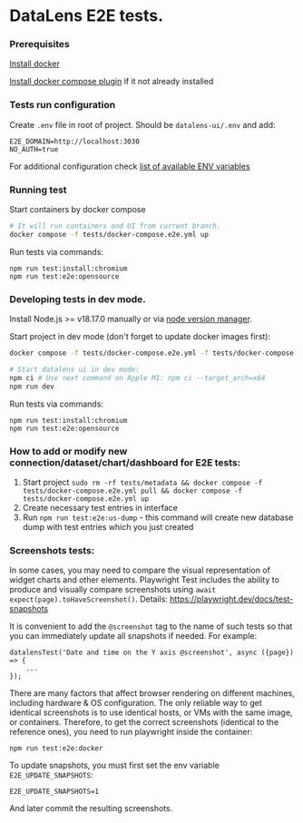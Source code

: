 # DataLens E2E tests.

### Prerequisites

[Install docker](https://docs.docker.com/engine/install/)

[Install docker compose plugin](https://docs.docker.com/compose/install/linux/) if it not already installed

### Tests run configuration
Create `.env` file in root of project. Should be `datalens-ui/.env` and add:
```dotenv
E2E_DOMAIN=http://localhost:3030
NO_AUTH=true
```
For additional configuration check [list of available ENV variables](documentation/env_configuration.md)


### Running test
Start containers by docker compose
```bash
# It will run containers and UI from current branch.
docker compose -f tests/docker-compose.e2e.yml up
```
Run tests via commands:
```npm
npm run test:install:chromium
npm run test:e2e:opensource
```

### Developing tests in dev mode.

Install Node.js >= v18.17.0 manually or via [node version manager](https://github.com/nvm-sh/nvm).

Start project in dev mode (don't forget to update docker images first):

```bash
docker compose -f tests/docker-compose.e2e.yml -f tests/docker-compose.e2e-dev.yml up

# Start datalens ui in dev mode:
npm ci # Use next command on Apple M1: npm ci --target_arch=x64
npm run dev
```

Run tests via commands:
```npm
npm run test:install:chromium
npm run test:e2e:opensource
```

### How to add or modify new connection/dataset/chart/dashboard for E2E tests:

1. Start project `sudo rm -rf tests/metadata && docker compose -f tests/docker-compose.e2e.yml pull && docker compose -f tests/docker-compose.e2e.yml up`
2. Create necessary test entries in interface
3. Run `npm run test:e2e:us-dump` - this command will create new database dump with test entries which you just created

### Screenshots tests:

In some cases, you may need to compare the visual representation of widget charts and other elements.
Playwright Test includes the ability to produce and visually compare screenshots using ```await expect(page).toHaveScreenshot()```.
Details: https://playwright.dev/docs/test-snapshots

It is convenient to add the ```@screenshot``` tag to the name of such tests so that you can immediately update all snapshots if needed.
For example:

```
datalensTest('Date and time on the Y axis @screenshot', async ({page}) => {
    ...
});
```

There are many factors that affect browser rendering on different machines, including hardware & OS configuration.
The only reliable way to get identical screenshots is to use identical hosts, or VMs with the same image, or containers.
Therefore, to get the correct screenshots (identical to the reference ones), you need to run playwright inside the container:
```
npm run test:e2e:docker
```

To update snapshots, you must first set the env variable ```E2E_UPDATE_SNAPSHOTS```:
```
E2E_UPDATE_SNAPSHOTS=1
```
And later commit the resulting screenshots.
